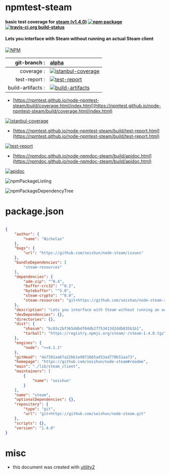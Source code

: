 # npmtest-steam

#### basic test coverage for  [steam (v1.4.0)](https://github.com/seishun/node-steam#readme)  [![npm package](https://img.shields.io/npm/v/npmtest-steam.svg?style=flat-square)](https://www.npmjs.org/package/npmtest-steam) [![travis-ci.org build-status](https://api.travis-ci.org/npmtest/node-npmtest-steam.svg)](https://travis-ci.org/npmtest/node-npmtest-steam)

#### Lets you interface with Steam without running an actual Steam client

[![NPM](https://nodei.co/npm/steam.png?downloads=true&downloadRank=true&stars=true)](https://www.npmjs.com/package/steam)

| git-branch : | [alpha](https://github.com/npmtest/node-npmtest-steam/tree/alpha)|
|--:|:--|
| coverage : | [![istanbul-coverage](https://npmtest.github.io/node-npmtest-steam/build/coverage.badge.svg)](https://npmtest.github.io/node-npmtest-steam/build/coverage.html/index.html)|
| test-report : | [![test-report](https://npmtest.github.io/node-npmtest-steam/build/test-report.badge.svg)](https://npmtest.github.io/node-npmtest-steam/build/test-report.html)|
| build-artifacts : | [![build-artifacts](https://npmtest.github.io/node-npmtest-steam/glyphicons_144_folder_open.png)](https://github.com/npmtest/node-npmtest-steam/tree/gh-pages/build)|

- [https://npmtest.github.io/node-npmtest-steam/build/coverage.html/index.html](https://npmtest.github.io/node-npmtest-steam/build/coverage.html/index.html)

[![istanbul-coverage](https://npmtest.github.io/node-npmtest-steam/build/screenCapture.buildCi.browser.%252Ftmp%252Fbuild%252Fcoverage.lib.html.png)](https://npmtest.github.io/node-npmtest-steam/build/coverage.html/index.html)

- [https://npmtest.github.io/node-npmtest-steam/build/test-report.html](https://npmtest.github.io/node-npmtest-steam/build/test-report.html)

[![test-report](https://npmtest.github.io/node-npmtest-steam/build/screenCapture.buildCi.browser.%252Ftmp%252Fbuild%252Ftest-report.html.png)](https://npmtest.github.io/node-npmtest-steam/build/test-report.html)

- [https://npmdoc.github.io/node-npmdoc-steam/build/apidoc.html](https://npmdoc.github.io/node-npmdoc-steam/build/apidoc.html)

[![apidoc](https://npmdoc.github.io/node-npmdoc-steam/build/screenCapture.buildCi.browser.%252Ftmp%252Fbuild%252Fapidoc.html.png)](https://npmdoc.github.io/node-npmdoc-steam/build/apidoc.html)

![npmPackageListing](https://npmtest.github.io/node-npmtest-steam/build/screenCapture.npmPackageListing.svg)

![npmPackageDependencyTree](https://npmtest.github.io/node-npmtest-steam/build/screenCapture.npmPackageDependencyTree.svg)



# package.json

```json

{
    "author": {
        "name": "Nicholas"
    },
    "bugs": {
        "url": "https://github.com/seishun/node-steam/issues"
    },
    "bundleDependencies": [
        "steam-resources"
    ],
    "dependencies": {
        "adm-zip": "^0.4",
        "buffer-crc32": "^0.2",
        "bytebuffer": "^5.0",
        "steam-crypto": "^0.0",
        "steam-resources": "git+https://github.com/seishun/node-steam-resources.git#v1.0.0"
    },
    "description": "Lets you interface with Steam without running an actual Steam client",
    "devDependencies": {},
    "directories": {},
    "dist": {
        "shasum": "bc03c2bf365ddbdf04db27753413d2ddb835b1b1",
        "tarball": "https://registry.npmjs.org/steam/-/steam-1.4.0.tgz"
    },
    "engines": {
        "node": ">=4.1.1"
    },
    "gitHead": "de7391aa67a22bb1e9071665ad53ad770b51aa73",
    "homepage": "https://github.com/seishun/node-steam#readme",
    "main": "./lib/steam_client",
    "maintainers": [
        {
            "name": "seishun"
        }
    ],
    "name": "steam",
    "optionalDependencies": {},
    "repository": {
        "type": "git",
        "url": "git+https://github.com/seishun/node-steam.git"
    },
    "scripts": {},
    "version": "1.4.0"
}
```



# misc
- this document was created with [utility2](https://github.com/kaizhu256/node-utility2)
